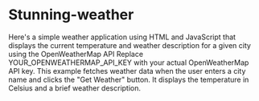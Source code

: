 # Stunning-weather
Here's a simple weather application using HTML and JavaScript that displays the current temperature and weather description for a given city using the OpenWeatherMap API
Replace YOUR_OPENWEATHERMAP_API_KEY with your actual OpenWeatherMap API key. This example fetches weather data when the user enters a city name and clicks the "Get Weather" button. It displays the temperature in Celsius and a brief weather description.
